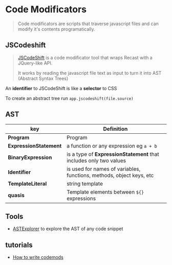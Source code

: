 # Code Modificators

> Code modificators are scripts that traverse javascript files and can modify it's contents programatically. 

## JSCodeshift

> [JSCodeShift](https://github.com/facebook/jscodeshift) is a code modificator tool that wraps Recast with a JQuery-like API. 
> 
> It works by reading the javascript file text as input to turn it into AST (Abstract Syntax Trees)

An **identifier** to JSCodeShift is like a **selector** to CSS

To create an abstract tree run `app.jscodeshift(file.source)`

## AST

key | Definition
-- | --
**Program** | Program
**ExpressionStatement** | a function or any expression eg `a + b`
**BinaryExpression** | is a type of **ExpressionStatement** that includes only two values
**Identifier** | is used for names of variables, functions, methods, object keys, etc
**TemplateLiteral** | string template 
**quasis** | Template elements between `${}` expressions



## Tools
- [ASTExplorer](https://astexplorer.net/) to explore the AST of any code snippet

## tutorials

- [How to write codemods](https://vramana.github.io/blog/2015/12/21/codemod-tutorial/)

